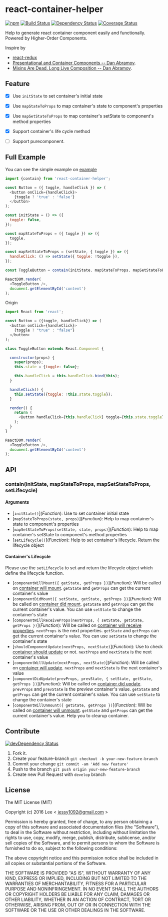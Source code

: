 react-container-helper
=============
[![npm][npm-image]][npm-url] [![Build Status][travis-ci-image]][travis-ci-url] [![Dependency Status][david-dm-image]][david-dm-url] [![Coverage Status][coverage-status-image]][coverage-status-url]

Help to generate react container component easily and functionally. Powered by Higher-Order Components.

Inspire by

- [react-redux](https://github.com/reactjs/react-redux)
- [Presentational and Container Components -- Dan Abramov](https://medium.com/@dan_abramov/smart-and-dumb-components-7ca2f9a7c7d0#.39eod2kgj).
- [Mixins Are Dead. Long Live Composition -- Dan Abramov](https://medium.com/@dan_abramov/mixins-are-dead-long-live-higher-order-components-94a0d2f9e750#.xj7geuov2).


## Feature

- [x] Use `initState` to set container's initial state
- [x] Use `mapStateToProps` to map container's state to component's properties
- [x] Use `mapSetStateToProps` to map container's setState to component's method properties
- [x] Support container's life cycle method
- [ ] Support purecomponent.


## Full Example

You can see the simple example on [example](./example)

```js
import {contain} from 'react-container-helper';

const Button = ({ toggle, handleClick }) => (
  <button onClick={handleClick}>
    {toggle ? 'true' : 'false'}
  </button>
);

const initState = () => ({
  toggle: false,
});

const mapStateToProps = ({ toggle }) => ({
  toggle,
});

const mapSetStateToProps = (setState, { toggle }) => ({
  handleClick: () => setState({ toggle: !toggle }),
});

const ToggleButton = contain(initState, mapStateToProps, mapSetStateToProps)(Button);

ReactDOM.render(
  <ToggleButton />,
  document.getElementById('content')
);
```

Origin
```js
import React from 'react';

const Button = ({toggle, handleClick}) => (
  <button onClick={handleClick}>
    {toggle ? "true" : "false"}
  </button>
);

class ToggleButton extends React.Component {

  constructor(props) {
    super(props);
    this.state = {toggle: false};

    this.handleClick = this.handleClick.bind(this);
  }

  handleClick() {
    this.setState({toggle: !this.state.toggle});
  }

  render() {
    return (
      <Button handleClick={this.handleClick} toggle={this.state.toggle}/>
    );
  }
}

ReactDOM.render(
  <ToggleButton />,
  document.getElementById('content')
);
```


## API

### contain(initState, mapStateToProps, mapSetStateToProps, setLifecycle)

#### Arguments

- [`initState()`]\(*Function*): Use to set container initial state
- [`mapStateToProps(state, props)`]\(*Function*): Help to map container's state to component's properties
- [`mapSetStateToProps(setState, state, props)`]\(*Function*): Help to map container's setState to component's method properties
- [`setLifecycle()`]\(*Function*): Help to set container's lifecycle. Return the lifecycle object

#### Container's Lifecycle

Please use the `setLifecycle` to set and return the lifecycle object which define the lifecycle function.

- [`componentWillMount({ getState, getProps })`]\(*Function*): Will be called on [container will mount](https://facebook.github.io/react/docs/react-component.html#componentwillmount). `getState` and `getProps` can get the current container's value
- [`componentDidMount({ setState, getState, getProps })`]\(*Function*): Will be called on [container did mount](https://facebook.github.io/react/docs/react-component.html#componentdidmount). `getState` and `getProps` can get the current container's value. You can use `setState` to change the container's state
- [`componentWillReceiveProps(nextProps, { setState, getState, getProps })`]\(*Function*): Will be called on [container will receive properties](https://facebook.github.io/react/docs/react-component.html#componentwillreceiveprops). `nextProps` is the next properties. `getState` and `getProps` can get the current container's value. You can use `setState` to change the container's state
- [`shouldComponentUpdate(nextProps, nextState)`]\(*Function*): Use to check [container should update](https://facebook.github.io/react/docs/react-component.html#shouldcomponentupdate) or not. `nextProps` and `nextState` is the next container's value
- [`componentWillUpdate(nextProps, nextState)`]\(*Function*): Will be called on [container will update](https://facebook.github.io/react/docs/react-component.html#componentwillupdate). `nextProps` and `nextState` is the next container's value
- [`componentDidUpdate(prevProps, prevState, { setState, getState, getProps })`]\(*Function*): Will be called on [container did update](https://facebook.github.io/react/docs/react-component.html#componentdidupdate). `prevProps` and `prevState` is the preview container's value. `getState` and `getProps` can get the current container's value. You can use `setState` to change the container's state
- [`componentWillUnmount({ getState, getProps })`]\(*Function*): Will be called on [container will unmount](https://facebook.github.io/react/docs/react-component.html#componentwillunmount). `getState` and `getProps` can get the current container's value. Help you to clearup container.

## Contribute
[![devDependency Status][david-dm-dev-image]][david-dm-dev-url]

1. Fork it.
2. Create your feature-branch `git checkout -b your-new-feature-branch`
3. Commit your change `git commit -am 'Add new feature'`
4. Push to the branch `git push origin your-new-feature-branch`
5. Create new Pull Request with `develop` branch

## License

The MIT License (MIT)

Copyright (c) 2016 Lee  < jessy1092@gmail.com >

Permission is hereby granted, free of charge, to any person obtaining a copy of
this software and associated documentation files (the "Software"), to deal in
the Software without restriction, including without limitation the rights to
use, copy, modify, merge, publish, distribute, sublicense, and/or sell copies of
the Software, and to permit persons to whom the Software is furnished to do so,
subject to the following conditions:

The above copyright notice and this permission notice shall be included in all
copies or substantial portions of the Software.

THE SOFTWARE IS PROVIDED "AS IS", WITHOUT WARRANTY OF ANY KIND, EXPRESS OR
IMPLIED, INCLUDING BUT NOT LIMITED TO THE WARRANTIES OF MERCHANTABILITY, FITNESS
FOR A PARTICULAR PURPOSE AND NONINFRINGEMENT. IN NO EVENT SHALL THE AUTHORS OR
COPYRIGHT HOLDERS BE LIABLE FOR ANY CLAIM, DAMAGES OR OTHER LIABILITY, WHETHER
IN AN ACTION OF CONTRACT, TORT OR OTHERWISE, ARISING FROM, OUT OF OR IN
CONNECTION WITH THE SOFTWARE OR THE USE OR OTHER DEALINGS IN THE SOFTWARE.


[npm-image]: https://img.shields.io/npm/v/react-container-helper.svg?style=flat-square
[npm-url]: https://www.npmjs.com/package/react-container-helper

[travis-ci-image]: https://img.shields.io/travis/jessy1092/react-container-helper.svg?style=flat-square
[travis-ci-url]: https://travis-ci.org/jessy1092/react-container-helper

[david-dm-image]: https://img.shields.io/david/jessy1092/react-container-helper.svg?style=flat-square
[david-dm-url]: https://david-dm.org/jessy1092/react-container-helper
[david-dm-dev-image]: https://img.shields.io/david/dev/jessy1092/react-container-helper.svg?style=flat-square
[david-dm-dev-url]: https://david-dm.org/jessy1092/react-container-helper#info=devDependencies

[coverage-status-image]: https://img.shields.io/coveralls/jessy1092/react-container-helper.svg?style=flat-square
[coverage-status-url]: https://coveralls.io/r/jessy1092/react-container-helper
